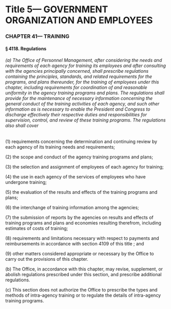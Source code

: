 
# Title 5— GOVERNMENT ORGANIZATION AND EMPLOYEES
### CHAPTER 41— TRAINING
#### § 4118. Regulations
###### (a) The Office of Personnel Management, after considering the needs and requirements of each agency for training its employees and after consulting with the agencies principally concerned, shall prescribe regulations containing the principles, standards, and related requirements for the programs, and plans thereunder, for the training of employees under this chapter, including requirements for coordination of and reasonable uniformity in the agency training programs and plans. The regulations shall provide for the maintenance of necessary information concerning the general conduct of the training activities of each agency, and such other information as is necessary to enable the President and Congress to discharge effectively their respective duties and responsibilities for supervision, control, and review of these training programs. The regulations also shall cover

(1) requirements concerning the determination and continuing review by each agency of its training needs and requirements;

(2) the scope and conduct of the agency training programs and plans;

(3) the selection and assignment of employees of each agency for training;

(4) the use in each agency of the services of employees who have undergone training;

(5) the evaluation of the results and effects of the training programs and plans;

(6) the interchange of training information among the agencies;

(7) the submission of reports by the agencies on results and effects of training programs and plans and economies resulting therefrom, including estimates of costs of training;

(8) requirements and limitations necessary with respect to payments and reimbursements in accordance with section 4109 of this title ; and

(9) other matters considered appropriate or necessary by the Office to carry out the provisions of this chapter.

(b) The Office, in accordance with this chapter, may revise, supplement, or abolish regulations prescribed under this section, and prescribe additional regulations.

(c) This section does not authorize the Office to prescribe the types and methods of intra-agency training or to regulate the details of intra-agency training programs.
